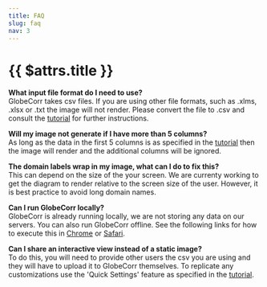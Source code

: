 ```yaml
---
title: FAQ
slug: faq
nav: 3
---
```

# {{ $attrs.title }} 
**What input file format do I need to use?**  
GlobeCorr takes csv files. If you are using other file formats, such as .xlms, .xlsx or .txt the image will not render. Please convert the file to .csv and consult the [tutorial](#/tutorial) for further instructions. 

**Will my image not generate if I have more than 5 columns?**  
 As long as the data in the first 5 columns is as specified in the [tutorial](#/tutorial) then the image will render and the additional columns will be ignored. 

**The domain labels wrap in my image, what can I do to fix this?**  
This can depend on the size of the your screen. We are currenty working to get the diagram to render relative to the screen size of the user. However, it is best practice to avoid long domain names. 

**Can I run GlobeCorr locally?**  
GlobeCorr is already running locally, we are not storing any data on our servers. You can also run GlobeCorr offline. See the following links for how to execute this in [Chrome](https://support.google.com/chrome/answer/7343019?co=GENIE.Platform%3DDesktop&hl=en) or [Safari](https://support.apple.com/en-ca/HT200294). 

**Can I share an interactive view instead of a static image?**  
To do this, you will need to provide other users the csv you are using and they will have to upload it to GlobeCorr themselves. To replicate any customizations use the 'Quick Settings' feature as specified in the [tutorial](#/tutorial). 

